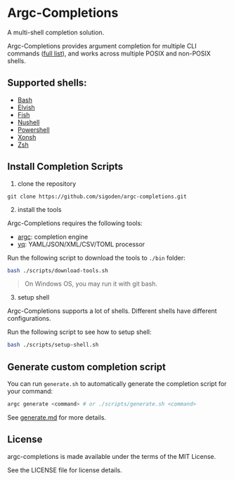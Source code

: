 # Argc-Completions

A multi-shell completion solution.

Argc-Completions provides argument completion for multiple CLI commands ([full list](completions)), and works across multiple POSIX and non-POSIX shells.

## Supported shells:

- [Bash](https://www.gnu.org/software/bash/)
- [Elvish](https://elv.sh/)
- [Fish](https://fishshell.com/)
- [Nushell](https://www.nushell.sh/)
- [Powershell](https://microsoft.com/powershell)
- [Xonsh](https://xon.sh/)
- [Zsh](https://www.zsh.org/)

## Install Completion Scripts

1. clone the repository

```
git clone https://github.com/sigoden/argc-completions.git
```

2. install the tools

Argc-Completions requires the following tools:

- [argc](https://github.com/sigoden/argc): completion engine
- [yq](https://github.com/mikefarah/yq): YAML/JSON/XML/CSV/TOML processor

Run the following script to download the tools to `./bin` folder:

```sh
bash ./scripts/download-tools.sh
```

> On Windows OS, you may run it with git bash.

3. setup shell

Argc-Completions supports a lot of shells. Different shells have different configurations.

Run the following script to see how to setup shell: 

```sh
bash ./scripts/setup-shell.sh
```

## Generate custom completion script

You can run `generate.sh` to automatically generate the completion script for your command:

```sh
argc generate <command> # or ./scripts/generate.sh <command>
```

See [generate.md](docs/generate.md) for more details.

## License

argc-completions is made available under the terms of the MIT License. 

See the LICENSE file for license details.